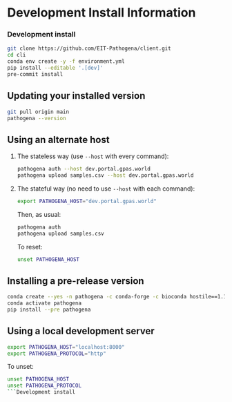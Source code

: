 # Development Install Information

### Development install

```bash
git clone https://github.com/EIT-Pathogena/client.git
cd cli
conda env create -y -f environment.yml
pip install --editable '.[dev]'
pre-commit install
```

## Updating your installed version

```bash
git pull origin main
pathogena --version
```

## Using an alternate host

1. The stateless way (use `--host` with every command):
   ```bash
   pathogena auth --host dev.portal.gpas.world
   pathogena upload samples.csv --host dev.portal.gpas.world
   ```

2. The stateful way (no need to use `--host` with each command):
   ```bash
   export PATHOGENA_HOST="dev.portal.gpas.world"
   ```

   Then, as usual:
   ```bash
   pathogena auth
   pathogena upload samples.csv
   ```

   To reset:
   ```bash
   unset PATHOGENA_HOST
   ```

## Installing a pre-release version

```bash
conda create --yes -n pathogena -c conda-forge -c bioconda hostile==1.1.0
conda activate pathogena
pip install --pre pathogena
```

## Using a local development server

```bash
export PATHOGENA_HOST="localhost:8000"
export PATHOGENA_PROTOCOL="http"
```
To unset:
```bash
unset PATHOGENA_HOST
unset PATHOGENA_PROTOCOL
```Development install